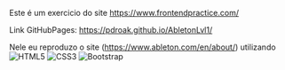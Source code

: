 Este é um exercicio do site https://www.frontendpractice.com/

Link GitHubPages: https://pdroak.github.io/AbletonLvl1/

Nele eu reproduzo o site (https://www.ableton.com/en/about/) utilizando ![HTML5](https://img.shields.io/badge/HTML5-E34F26?style=for-the-badge&logo=html5&logoColor=white) ![CSS3](https://img.shields.io/badge/CSS3-1572B6?style=for-the-badge&logo=css3&logoColor=white)  ![Bootstrap](https://img.shields.io/badge/bootstrap-%238511FA.svg?style=for-the-badge&logo=bootstrap&logoColor=white)
